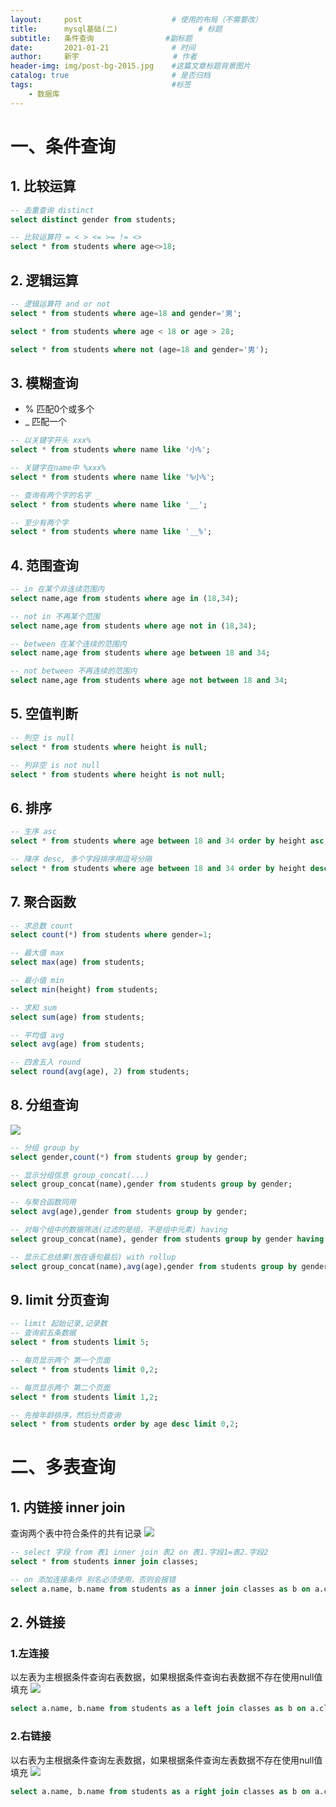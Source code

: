 ```yaml
---
layout:     post                    # 使用的布局（不需要改）
title:      mysql基础(二)    				# 标题 		  
subtitle:   条件查询		 		#副标题
date:       2021-01-21              # 时间
author:     新宇                     # 作者
header-img: img/post-bg-2015.jpg    #这篇文章标题背景图片
catalog: true                       # 是否归档
tags:                               #标签
    - 数据库
---
```

# 一、条件查询
## 1. 比较运算
```sql
-- 去重查询 distinct
select distinct gender from students;

-- 比较运算符 = < > <= >= != <> 
select * from students where age<>18;

```

## 2. 逻辑运算
```sql
-- 逻辑运算符 and or not
select * from students where age=18 and gender='男';

select * from students where age < 18 or age > 28;

select * from students where not (age=18 and gender='男');
```

## 3. 模糊查询
- % 匹配0个或多个
- \_ 匹配一个

```sql
-- 以关键字开头 xxx%
select * from students where name like '小%';

-- 关键字在name中 %xxx%
select * from students where name like '%小%';

-- 查询有两个字的名字 _
select * from students where name like '__';

-- 至少有两个字
select * from students where name like '__%';

```

## 4. 范围查询
```sql
-- in 在某个非连续范围内
select name,age from students where age in (18,34);

-- not in 不再某个范围
select name,age from students where age not in (18,34);

-- between 在某个连续的范围内
select name,age from students where age between 18 and 34;

-- not between 不再连续的范围内
select name,age from students where age not between 18 and 34;


```

## 5. 空值判断
```sql
-- 列空 is null
select * from students where height is null;

-- 列非空 is not null
select * from students where height is not null;
```

## 6. 排序
```sql
-- 生序 asc
select * from students where age between 18 and 34 order by height asc;

-- 降序 desc, 多个字段排序用逗号分隔
select * from students where age between 18 and 34 order by height desc, age desc;
```

## 7. 聚合函数
```sql
-- 求总数 count
select count(*) from students where gender=1;

-- 最大值 max
select max(age) from students;

-- 最小值 min
select min(height) from students;

-- 求和 sum
select sum(age) from students;

-- 平均值 avg
select avg(age) from students;

-- 四舍五入 round
select round(avg(age), 2) from students;
```

## 8. 分组查询
![](https://tva1.sinaimg.cn/large/008eGmZEly1gmv5vyq165j315c0egq94.jpg)
```sql
-- 分组 group by 
select gender,count(*) from students group by gender;

-- 显示分组信息 group_concat(...)
select group_concat(name),gender from students group by gender;

-- 与聚合函数同用
select avg(age),gender from students group by gender;

-- 对每个组中的数据筛选(过滤的是组，不是组中元素) having
select group_concat(name), gender from students group by gender having avg(age) > 30;

-- 显示汇总结果(放在语句最后) with rollup 
select group_concat(name),avg(age),gender from students group by gender with rollup;
```

## 9. limit 分页查询
```sql
-- limit 起始记录,记录数
-- 查询前五条数据
select * from students limit 5;

-- 每页显示两个 第一个页面
select * from students limit 0,2;

-- 每页显示两个 第二个页面
select * from students limit 1,2;

-- 先按年龄排序，然后分页查询
select * from students order by age desc limit 0,2;
```

# 二、多表查询

## 1. 内链接 inner join
查询两个表中符合条件的共有记录
![](https://tva1.sinaimg.cn/large/008eGmZEly1gmvbp0h1z7j30sg0csmzp.jpg)
```sql
-- select 字段 from 表1 inner join 表2 on 表1.字段1=表2.字段2
select * from students inner join classes;

-- on 添加连接条件 别名必须使用，否则会报错
select a.name, b.name from students as a inner join classes as b on a.cls_id=b.id;
```
## 2. 外链接
### 1.左连接
以左表为主根据条件查询右表数据，如果根据条件查询右表数据不存在使用null值填充
![](https://tva1.sinaimg.cn/large/008eGmZEly1gmvcj0wisoj30oy090aaz.jpg)
```sql
select a.name, b.name from students as a left join classes as b on a.cls_id=b.id;
```
### 2.右链接
以右表为主根据条件查询左表数据，如果根据条件查询左表数据不存在使用null值填充
![](https://tva1.sinaimg.cn/large/008eGmZEly1gmvcj15cgtj30rm09cab0.jpg)
```sql
select a.name, b.name from students as a right join classes as b on a.cls_id=b.id;
```





